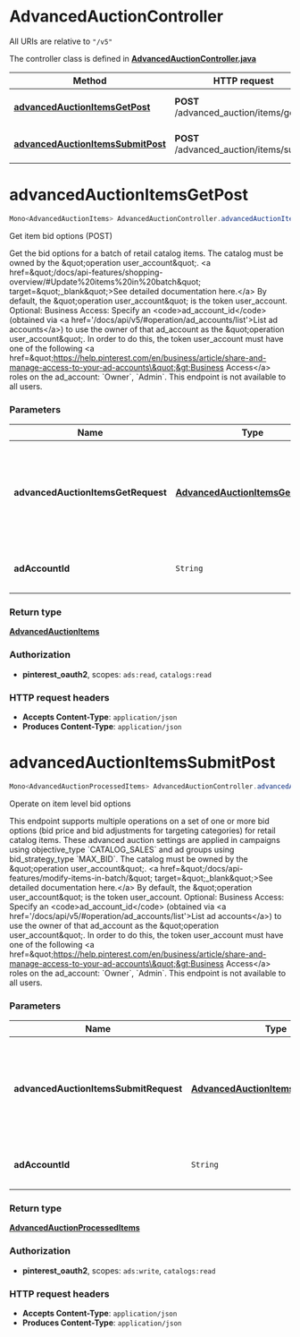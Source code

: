 # AdvancedAuctionController

All URIs are relative to `"/v5"`

The controller class is defined in **[AdvancedAuctionController.java](../../src/main/java/org/openapitools/controller/AdvancedAuctionController.java)**

Method | HTTP request | Description
------------- | ------------- | -------------
[**advancedAuctionItemsGetPost**](#advancedAuctionItemsGetPost) | **POST** /advanced_auction/items/get | Get item bid options (POST)
[**advancedAuctionItemsSubmitPost**](#advancedAuctionItemsSubmitPost) | **POST** /advanced_auction/items/submit | Operate on item level bid options

<a id="advancedAuctionItemsGetPost"></a>
# **advancedAuctionItemsGetPost**
```java
Mono<AdvancedAuctionItems> AdvancedAuctionController.advancedAuctionItemsGetPost(advancedAuctionItemsGetRequestadAccountId)
```

Get item bid options (POST)

Get the bid options for a batch of retail catalog items.  The catalog must be owned by the \&quot;operation user_account\&quot;. &lt;a href&#x3D;\&quot;/docs/api-features/shopping-overview/#Update%20items%20in%20batch\&quot; target&#x3D;\&quot;_blank\&quot;&gt;See detailed documentation here.&lt;/a&gt; By default, the \&quot;operation user_account\&quot; is the token user_account.  Optional: Business Access: Specify an &lt;code&gt;ad_account_id&lt;/code&gt; (obtained via &lt;a href&#x3D;&#39;/docs/api/v5/#operation/ad_accounts/list&#39;&gt;List ad accounts&lt;/a&gt;) to use the owner of that ad_account as the \&quot;operation user_account\&quot;. In order to do this, the token user_account must have one of the following &lt;a href&#x3D;\&quot;https://help.pinterest.com/en/business/article/share-and-manage-access-to-your-ad-accounts\&quot;&gt;Business Access&lt;/a&gt; roles on the ad_account: &#x60;Owner&#x60;, &#x60;Admin&#x60;.  This endpoint is not available to all users.

### Parameters
Name | Type | Description  | Notes
------------- | ------------- | ------------- | -------------
**advancedAuctionItemsGetRequest** | [**AdvancedAuctionItemsGetRequest**](../../docs/models/AdvancedAuctionItemsGetRequest.md) | Request object used to get bid options values for a batch of retail catalog items |
**adAccountId** | `String` | Unique identifier of an ad account. | [optional parameter]

### Return type
[**AdvancedAuctionItems**](../../docs/models/AdvancedAuctionItems.md)

### Authorization
* **pinterest_oauth2**, scopes: `ads:read`, `catalogs:read`

### HTTP request headers
 - **Accepts Content-Type**: `application/json`
 - **Produces Content-Type**: `application/json`

<a id="advancedAuctionItemsSubmitPost"></a>
# **advancedAuctionItemsSubmitPost**
```java
Mono<AdvancedAuctionProcessedItems> AdvancedAuctionController.advancedAuctionItemsSubmitPost(advancedAuctionItemsSubmitRequestadAccountId)
```

Operate on item level bid options

This endpoint supports multiple operations on a set of one or more bid options (bid price and bid adjustments for targeting categories) for retail catalog items. These advanced auction settings are applied in campaigns using objective_type &#x60;CATALOG_SALES&#x60; and ad groups using bid_strategy_type &#x60;MAX_BID&#x60;.  The catalog must be owned by the \&quot;operation user_account\&quot;. &lt;a href&#x3D;\&quot;/docs/api-features/modify-items-in-batch/\&quot; target&#x3D;\&quot;_blank\&quot;&gt;See detailed documentation here.&lt;/a&gt; By default, the \&quot;operation user_account\&quot; is the token user_account.  Optional: Business Access: Specify an &lt;code&gt;ad_account_id&lt;/code&gt; (obtained via &lt;a href&#x3D;&#39;/docs/api/v5/#operation/ad_accounts/list&#39;&gt;List ad accounts&lt;/a&gt;) to use the owner of that ad_account as the \&quot;operation user_account\&quot;. In order to do this, the token user_account must have one of the following &lt;a href&#x3D;\&quot;https://help.pinterest.com/en/business/article/share-and-manage-access-to-your-ad-accounts\&quot;&gt;Business Access&lt;/a&gt; roles on the ad_account: &#x60;Owner&#x60;, &#x60;Admin&#x60;.  This endpoint is not available to all users.

### Parameters
Name | Type | Description  | Notes
------------- | ------------- | ------------- | -------------
**advancedAuctionItemsSubmitRequest** | [**AdvancedAuctionItemsSubmitRequest**](../../docs/models/AdvancedAuctionItemsSubmitRequest.md) | Request object used to upsert or delete bid options for a batch of retail catalog items |
**adAccountId** | `String` | Unique identifier of an ad account. | [optional parameter]

### Return type
[**AdvancedAuctionProcessedItems**](../../docs/models/AdvancedAuctionProcessedItems.md)

### Authorization
* **pinterest_oauth2**, scopes: `ads:write`, `catalogs:read`

### HTTP request headers
 - **Accepts Content-Type**: `application/json`
 - **Produces Content-Type**: `application/json`

